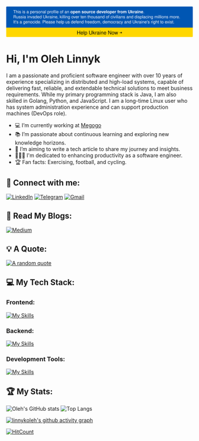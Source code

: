 [![SWUbanner](https://raw.githubusercontent.com/vshymanskyy/StandWithUkraine/main/banner-personal-page.svg)](https://vshymanskyy.github.io/StandWithUkraine)

<div align="left">
  
# Hi, I'm Oleh Linnyk

I am a passionate and proficient software engineer with over 10 years of experience specializing in distributed and high-load systems, capable of delivering fast, reliable, and extendable technical solutions to meet business requirements. While my primary programming stack is Java, I am also skilled in Golang, Python, and JavaScript. I am a long-time Linux user who has system administration experience and can support production machines (DevOps role).

- 💻 I’m currently working at [Megogo](https://megogo.net/ua)
- 📚 I’m passionate about continuous learning and exploring new knowledge horizons.
- 📝 I’m aiming to write a tech article to share my journey and insights.
- 👨🏼‍💻 I'm dedicated to enhancing productivity as a software engineer.
- 🏆 Fan facts: Exercising, football, and cycling.

## 🤝 Connect with me:

[![LinkedIn](https://img.shields.io/badge/LinkedIn-0077B5?style=for-the-badge&logo=linkedin&logoColor=white)](https://www.linkedin.com/in/olehlinnyk)
[![Telegram](https://img.shields.io/badge/Telegram-2CA5E0?style=for-the-badge&logo=telegram&logoColor=white)](https://t.me/Linnyk_Oleh)
[![Gmail](https://img.shields.io/badge/Gmail-D14836?style=for-the-badge&logo=gmail&logoColor=white)](mailto:linnik.oleg.93@gmail.com)

## 📖 Read My Blogs:

[![Medium](https://img.shields.io/badge/Medium-12100E?style=for-the-badge&logo=medium&logoColor=white)](https://medium.com/@linnyk.oleh)

## 💡 A Quote:

[![A random quote](https://quotes-github-readme.vercel.app/api?type=horizontal&theme=dark)](https://github.com/piyushsuthar/github-readme-quotes)

## 💻 My Tech Stack:

### Frontend:

[![My Skills](https://skillicons.dev/icons?i=html,css,js,react)](https://skillicons.dev)

### Backend:

[![My Skills](https://skillicons.dev/icons?i=java,spring,go,py)](https://skillicons.dev)

### Development Tools:

[![My Skills](https://skillicons.dev/icons?i=aws,docker,kafka,mongodb,postgres,mysql,git,github,gitlab)](https://skillicons.dev)

## 🏆 My Stats:

![Oleh's GitHub stats](https://github-readme-stats.vercel.app/api?username=linnykoleh&show_icons=true&theme=dark)
![Top Langs](https://github-readme-stats.vercel.app/api/top-langs/?username=linnykoleh&hide=TeX&layout=compact&theme=dark&hide_progress=true)

[![linnykoleh's github activity graph](https://github-readme-activity-graph.vercel.app/graph?username=linnykoleh)](https://github.com/linnykoleh/github-readme-activity-graph)

[![HitCount](https://hits.dwyl.com/linnykoleh/linnykoleh.svg?style=react-dark)](http://hits.dwyl.com/linnykoleh/linnykoleh)

</div>
